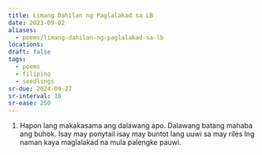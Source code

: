```yaml
---
title: Limang Dahilan ng Paglalakad sa LB
date: 2023-09-02
aliases:
  - poems/limang-dahilan-ng-paglalakad-sa-lb
locations: 
draft: false
tags:
  - poems
  - filipino
  - seedlings
sr-due: 2024-09-27
sr-interval: 18
sr-ease: 250
---
```

1. Hapon lang makakasama ang dalawang apo. Dalawang batang mahaba ang buhok. Isay may ponytail isay may buntot lang uuwi sa may riles lng naman kaya maglalakad na mula palengke pauwi.